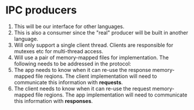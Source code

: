 IPC producers
=============
1.  This will be our interface for other languages.
2.  This is also a consumer since the "real" producer will be built in another language.
3.  Will only support a single client thread. Clients are responsible for mutexes etc for multi-thread access.
4.  Will use a pair of memory-mapped files for implementation. The following needs to be addressed in the protocol:
5.  The app needs to know when it can re-use the response memory-mapped file reqions. The client implementation will need to communicate this information with **requests**.
6.  The client needs to know when it can re-use the request memory-mapped file regions. The app implementation will need to communicate this information with **responses**.